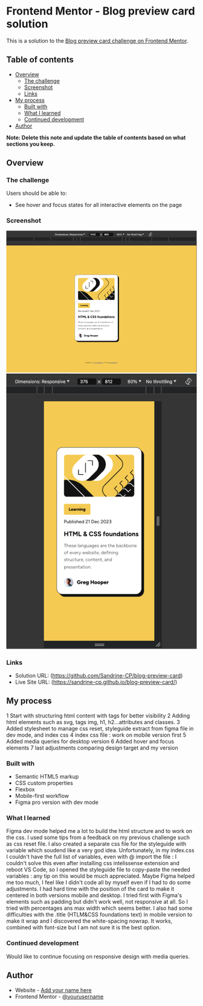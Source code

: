 # Frontend Mentor - Blog preview card solution

This is a solution to the [Blog preview card challenge on Frontend Mentor](https://www.frontendmentor.io/challenges/blog-preview-card-ckPaj01IcS). 

## Table of contents

- [Overview](#overview)
  - [The challenge](#the-challenge)
  - [Screenshot](#screenshot)
  - [Links](#links)
- [My process](#my-process)
  - [Built with](#built-with)
  - [What I learned](#what-i-learned)
  - [Continued development](#continued-development)
- [Author](#author)

**Note: Delete this note and update the table of contents based on what sections you keep.**

## Overview

### The challenge

Users should be able to:

- See hover and focus states for all interactive elements on the page

### Screenshot

![](design/blog-preview-card-desktop.png)
![](design/blog-preview-card-mobile.png)


### Links

- Solution URL: (https://github.com/Sandrine-CP/blog-preview-card)
- Live Site URL: (https://sandrine-cp.github.io/blog-preview-card/)

## My process

1 Start with structuring html content with tags for better visibility
2 Adding html elements such as svg, tags img, h1, h2...attributes and classes.
3 Added stylesheet to manage css reset, styleguide extract from figma file in dev mode, and index css
4 index css file : work on mobile version first
5 Added media queries for desktop version
6 Added hover and focus elements
7 last adjustments comparing design target and my version

### Built with

- Semantic HTML5 markup
- CSS custom properties
- Flexbox
- Mobile-first workflow
- Figma pro version with dev mode

### What I learned

Figma dev mode helped me a lot to build the html structure and to work on the css.
I used some tips from a feedback on my previous challenge such as css reset file. 
I also created a separate css file for the styleguide with variable which soudend like a very god idea. Unfortunately, in my index.css I couldn't have the full list of variables, even with @ import the file : I couldn't solve this even after installing css intelissense extension and reboot VS Code, so I opened the styleguide file to copy-paste the needed variables : any tip on this would be much appreciated.
Maybe Figma helped me too much, I feel like I didn't code all by myself even if I had to do some adjustments.
I had hard time with the position of the card to make it centered in both versions mobile and desktop. I tried first with Figma's elements such as padding but didn't work well, not responsive at all. So I tried with percentages ans max width which seems better.
I also had some difficulties with the .title (HTLM&CSS foundations text) in mobile version to make it wrap and I discovered the white-spacing nowrap. It works, combined with font-size but I am not sure it is the best option.

### Continued development

Would like to continue focusing on responsive design with media queries.


## Author

- Website - [Add your name here](https://www.your-site.com)
- Frontend Mentor - [@yourusername](https://www.frontendmentor.io/profile/yourusername)


